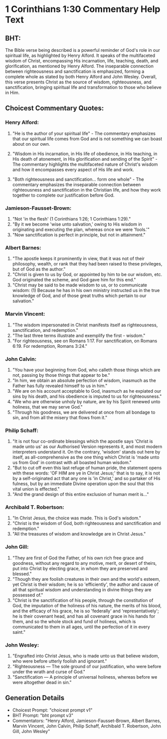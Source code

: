 # 1 Corinthians 1:30 Commentary Help Text

## BHT:
The Bible verse being described is a powerful reminder of God's role in our spiritual life, as highlighted by Henry Alford. It speaks of the multifaceted wisdom of Christ, encompassing His incarnation, life, teaching, death, and glorification, as mentioned by Henry Alford. The inseparable connection between righteousness and sanctification is emphasized, forming a complete whole as stated by both Henry Alford and John Wesley. Overall, this verse presents Christ as the source of wisdom, righteousness, and sanctification, bringing spiritual life and transformation to those who believe in Him.

## Choicest Commentary Quotes:
### Henry Alford:
1. "He is the author of your spiritual life" - The commentary emphasizes that our spiritual life comes from God and is not something we can boast about on our own.

2. "Wisdom in His incarnation, in His life of obedience, in His teaching, in His death of atonement, in His glorification and sending of the Spirit" - The commentary highlights the multifaceted nature of Christ's wisdom and how it encompasses every aspect of His life and work.

3. "Both righteousness and sanctification... form one whole" - The commentary emphasizes the inseparable connection between righteousness and sanctification in the Christian life, and how they work together to complete our justification before God.

### Jamieson-Fausset-Brown:
1. "Not 'in the flesh' (1 Corinthians 1:26; 1 Corinthians 1:29)."
2. "By it we become 'wise unto salvation,' owing to His wisdom in originating and executing the plan, whereas once we were 'fools.'"
3. "Now sanctification is perfect in principle, but not in attainment."

### Albert Barnes:
1. "The apostle keeps it prominently in view, that it was not of their philosophy, wealth, or rank that they had been raised to these privileges, but of God as the author."
2. "Christ is given to us by God, or appointed by him to be our wisdom, etc. God originated the scheme, and God gave him for this end."
3. "Christ may be said to be made wisdom to us, or to communicate wisdom: (1) Because he has in his own ministry instructed us in the true knowledge of God, and of those great truths which pertain to our salvation."

### Marvin Vincent:
1. "The wisdom impersonated in Christ manifests itself as righteousness, sanctification, and redemption."
2. "The last three terms illustrate and exemplify the first - wisdom."
3. "For righteousness, see on Romans 1:17. For sanctification, on Romans 6:19. For redemption, Romans 3:24."

### John Calvin:
1. "You have your beginning from God, who calleth those things which are not, passing by those things that appear to be."
2. "In him, we obtain an absolute perfection of wisdom, inasmuch as the Father has fully revealed himself to us in him."
3. "We are on his account acceptable to God, inasmuch as he expiated our sins by his death, and his obedience is imputed to us for righteousness."
4. "We who are otherwise unholy by nature, are by his Spirit renewed unto holiness, that we may serve God."
5. "Through his goodness, we are delivered at once from all bondage to sin, and from all the misery that flows from it."

### Philip Schaff:
1. "It is not four co-ordinate blessings which the apostle says 'Christ is made unto us' as our Authorised Version represents it, and most modern interpreters understand it. On the contrary, 'wisdom' stands out here by itself, as all-comprehensive as the one thing which Christ is 'made unto us from God' in contrast with all boasted human wisdom." 
2. "But to cut off even this last refuge of human pride, the statement opens with these words: 'OF HIM are ye in Christ Jesus;' that is to say, it is not by a self-originated act that any one is 'in Christ,' and so partaker of His fulness, but by an immediate Divine operation upon the soul that this vital union is effected."
3. "And the grand design of this entire exclusion of human merit is..."

### Archibald T. Robertson:
1. "In Christ Jesus, the choice was made. This is God's wisdom." 
2. "Christ is the wisdom of God, both righteousness and sanctification and redemption." 
3. "All the treasures of wisdom and knowledge are in Christ Jesus."

### John Gill:
1. "They are first of God the Father, of his own rich free grace and goodness, without any regard to any motive, merit, or desert of theirs, put into Christ by electing grace, in whom they are preserved and blessed."
2. "Though they are foolish creatures in their own and the world's esteem, yet Christ is their wisdom; he is so 'efficiently', the author and cause of all that spiritual wisdom and understanding in divine things they are possessed of."
3. "Christ is the sanctification of his people, through the constitution of God, the imputation of the holiness of his nature, the merits of his blood, and the efficacy of his grace, he is so 'federally' and 'representatively'; he is their covenant head, and has all covenant grace in his hands for them, and so the whole stock and fund of holiness, which is communicated to them in all ages, until the perfection of it in every saint."

### John Wesley:
1. "Engrafted into Christ Jesus, who is made unto us that believe wisdom, who were before utterly foolish and ignorant."
2. "Righteousness — The sole ground of our justification, who were before under the wrath and curse of God."
3. "Sanctification — A principle of universal holiness, whereas before we were altogether dead in sin."


## Generation Details
- Choicest Prompt: "choicest prompt v1"
- BHT Prompt: "bht prompt v3"
- Commentators: "Henry Alford, Jamieson-Fausset-Brown, Albert Barnes, Marvin Vincent, John Calvin, Philip Schaff, Archibald T. Robertson, John Gill, John Wesley"
